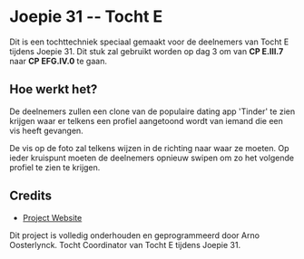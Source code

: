 # Joepie 31 -- Tocht E
Dit is een tochttechniek speciaal gemaakt voor de deelnemers van Tocht E tijdens Joepie 31. Dit stuk zal gebruikt worden op dag 3 om van **CP E.III.7** naar **CP EFG.IV.0** te gaan.

## Hoe werkt het?
De deelnemers zullen een clone van de populaire dating app 'Tinder' te zien krijgen waar er telkens een profiel aangetoond wordt van iemand die een vis heeft gevangen. 

De vis op de foto zal telkens wijzen in de richting naar waar ze moeten. Op ieder kruispunt moeten de deelnemers opnieuw swipen om zo het volgende profiel te zien te krijgen.

## Credits
- [Project Website](https://arno-o.github.io/joepie31-tocht-e/)

Dit project is volledig onderhouden en geprogrammeerd door Arno Oosterlynck. Tocht Coordinator van Tocht E tijdens Joepie 31.